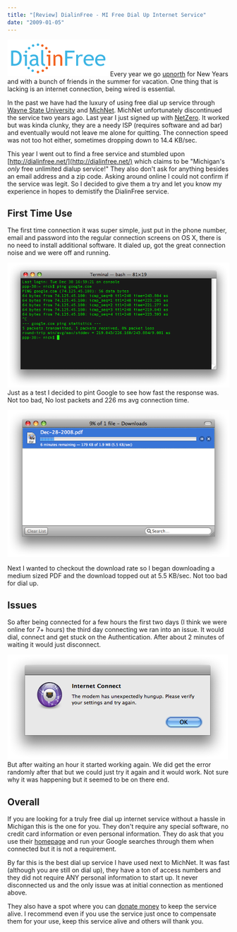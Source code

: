 ```yaml
---
title: "[Review] DialinFree - MI Free Dial Up Internet Service"
date: "2009-01-05"
---
```


![dialinfree-logo](/images/dialinfree-logo.png "dialinfree-logo")Every year we go [upnorth](http://flickr.com/photos/dorkstyle/tags/upnorth/) for New Years and with a bunch of friends in the summer for vacation. One thing that is lacking is an internet connection, being wired is essential.

In the past we have had the luxury of using free dial up service through [Wayne State University](http://wayne.edu/) and [MichNet](http://www.merit.edu/). MichNet unfortunately discontinued the service two years ago. Last year I just signed up with [NetZero](http://netzero.com). It worked but was kinda clunky, they are a needy ISP (requires software and ad bar) and eventually would not leave me alone for quitting. The connection speed was not too hot either, sometimes dropping down to 14.4 KB/sec.

This year I went out to find a free service and stumbled upon [http://dialinfree.net/](http://dialinfree.net/) which claims to be "Michigan's _only_ free unlimited dialup service!" They also don't ask for anything besides an email address and a zip code. Asking around online I could not confirm if the service was legit. So I decided to give them a try and let you know my experience in hopes to demistify the DialinFree service.

## First Time Use

The first time connection it was super simple, just put in the phone number, email and password into the regular connection screens on OS X, there is no need to install additional software. It dialed up, got the great connection noise and we were off and running.

[![google-ping](/images/google-ping.png "google-ping")](http://nickdenardis.com/wp-content/uploads/2009/01/google-ping.png)Just as a test I decided to pint Google to see how fast the response was. Not too bad, No lost packets and 226 ms avg connection time.

[![download-rate](/images/download-rate.png "download-rate")](http://nickdenardis.com/wp-content/uploads/2009/01/download-rate.png)

Next I wanted to checkout the download rate so I began downloading a medium sized PDF and the download topped out at 5.5 KB/sec. Not too bad for dial up.

## Issues

So after being connected for a few hours the first two days (I think we were online for 7+ hours) the third day connecting we ran into an issue. It would dial, connect and get stuck on the Authentication. After about 2 minutes of waiting it would just disconnect.

[![hungup](/images/hungup.png "hungup")](http://nickdenardis.com/wp-content/uploads/2009/01/hungup.png)But after waiting an hour it started working again. We did get the error randomly after that but we could just try it again and it would work. Not sure why it was happening but it seemed to be on there end.

## Overall

If you are looking for a truly free dial up internet service without a hassle in Michigan this is the one for you. They don't require any special software, no credit card information or even personal information. They do ask that you use their [homepage](http://home.dialinfree.net/) and run your Google searches through them when connected but it is not a requirement.

By far this is the best dial up service I have used next to MichNet. It was fast (although you are still on dial up), they have a ton of access numbers and they did not require ANY personal information to start up. It never disconnected us and the only issue was at initial connection as mentioned above.

They also have a spot where you can [donate money](http://www.dialinfree.com/donations/) to keep the service alive. I recommend even if you use the service just once to compensate them for your use, keep this service alive and others will thank you.
